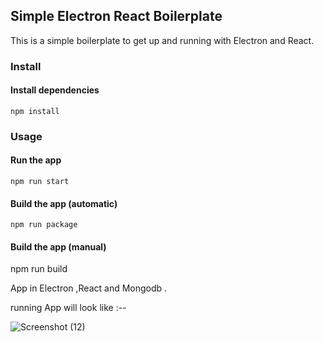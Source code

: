 ## Simple Electron React Boilerplate
This is a simple boilerplate to get up and running with Electron and React. 
### Install

#### Install dependencies

```
npm install
```
### Usage

#### Run the app

```
npm run start
```
#### Build the app (automatic)

```
npm run package
```
#### Build the app (manual)

npm run build

App in Electron ,React and Mongodb . 

running App will look like :--

![Screenshot (12)](https://user-images.githubusercontent.com/97330477/159443350-e5eeeefb-a03b-4d2e-a198-5e9878434581.png)

